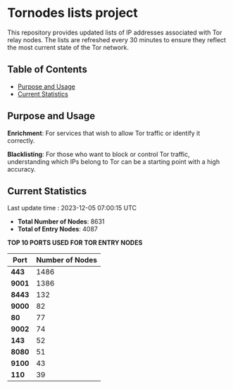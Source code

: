 # Tornodes lists project

This repository provides updated lists of IP addresses associated with Tor relay nodes. The lists are refreshed every 30 minutes to ensure they reflect the most current state of the Tor network.

## Table of Contents

- [Purpose and Usage](#purpose-and-usage)
- [Current Statistics](#current-statistics)


## Purpose and Usage

**Enrichment**: For services that wish to allow Tor traffic or identify it correctly.

**Blacklisting**: For those who want to block or control Tor traffic, understanding which IPs belong to Tor can be a starting point with a high accuracy.

## Current Statistics

Last update time : 2023-12-05 07:00:15 UTC

- **Total Number of Nodes**: 8631
- **Total of Entry Nodes**: 4087

**TOP 10 PORTS USED FOR TOR ENTRY NODES**

| **Port** | **Number of Nodes** |
|------|-----------------|
| **443**   | 1486  |
| **9001**   | 1386  |
| **8443**   | 132  |
| **9000**   | 82  |
| **80**   | 77  |
| **9002**   | 74  |
| **143**   | 52  |
| **8080**   | 51  |
| **9100**   | 43  |
| **110**   | 39  |

